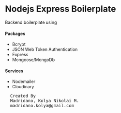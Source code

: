 <h1>Nodejs Express Boilerplate</h1>
<p>Backend boilerplate using</p>

<h4>Packages</h4>
<ul>
  <li> Bcrypt</li>
  <li> JSON Web Token Authentication</li>
  <li> Express</li>
  <li> Mongoose/MongoDb</li>
</ul>

<h4>Services</h4>
<ul>
  <li> Nodemailer</li>
  <li> Cloudinary</li>
</ul>

<pre>
  Created By
  Madridano, Kolya Nikolai M.
  madridano.kolya@gmail.com
</pre>

